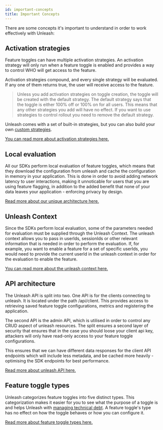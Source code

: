 ```yaml
---
id: important-concepts
title: Important Concepts
---
```


There are some concepts it's important to understand in order to work effectively with Unleash:

## Activation strategies

Feature toggles can have multiple activation strategies. An activation strategy will only run when a feature toggle is enabled and provides a way to control WHO will get access to the feature.

Activation strategies compound, and every single strategy will be evaluated. If any one of them returns true, the user will receive access to the feature.

> Unless you add activation strategies on toggle creation, the toggle will be created with the default strategy. The default strategy says that the toggle is either 100% off or 100% on for all users. This means that any other strategies you add will have no effect. If you want to use strategies to control rollout you need to remove the default strategy.

Unleash comes with a set of built-in strategies, but you can also build your own [custom strategies](../advanced/custom-activation-strategy.md).

[You can read more about activation strategies here.](./activation_strategy)

## Local evaluation

All our SDKs perform local evaluation of feature toggles, which means that they download the configuration from unleash and cache the configuration in memory in your application. This is done in order to avoid adding network latency to user interactions, making it unnoticable for users that you are using feature flagging, in addition to the added benefit that none of your data leaves your application - enforcing privacy by design.

[Read more about our unique architecture here.](https://www.getunleash.io/blog/our-unique-architecture)

## Unleash Context

Since the SDKs perform local evaluation, some of the parameters needed for evaluation must be supplied through the Unleash Context. The unleash context allows you to pass in userIds, sessionIds or other relevant information that is needed in order to perform the evaluation. If, for example, you want to enable a feature for a set of specific userIds, you would need to provide the current userId in the unleash context in order for the evaluation to enable the feature.

[You can read more about the unleash context here.](./unleash_context)

## API architecture

The Unleash API is split into two. One API is for the clients connecting to unleash. It is located under the path /api/client. This provides access to retrieving saved feature toggle configurations, metrics and registering the application.

The second API is the admin API, which is utilised in order to control any CRUD aspect of unleash resources. The split ensures a second layer of security that ensures that in the case you should loose your client api key, attackers will only have read-only access to your feature toggle configurations.

This ensures that we can have different data responses for the client API endpoints which will include less metadata, and be cached more heavily - optimising the SDK endpoints for best performance.

[Read more about unleash API here.](../api)

## Feature toggle types

Unleash categorizes feature toggles into five distinct types. This categorization makes it easier for you to see what the purpose of a toggle is and helps Unleash with [managing technical debt](/user_guide/technical_debt). A feature toggle's type has no effect on how the toggle behaves or how you can configure it.

[Read more about feature toggle types here.](../advanced/feature-toggle-types.md)
